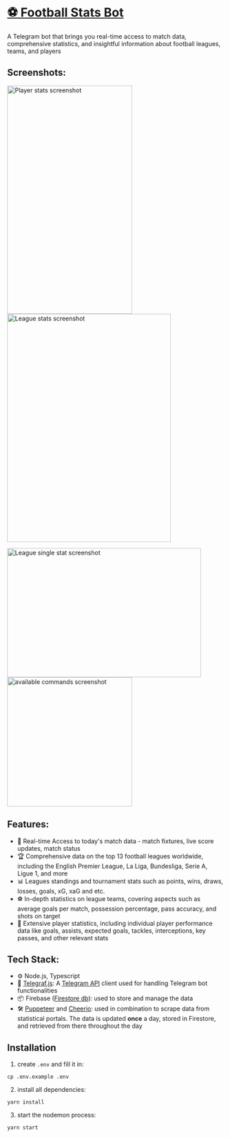 # [⚽️ Football Stats Bot](https://t.me/match_stats_squad_bot)

A Telegram bot that brings you real-time access to match data, comprehensive statistics, and insightful information about football leagues, teams, and players

## Screenshots:
<!-- <p>
  <img src="https://github.com/comeall09/readme-storage/blob/main/images/bots/footballBot2.png" width="290" height="550" alt="League standings screenshot" title="League standings" />
  <img src="https://github.com/comeall09/readme-storage/blob/main/images/bots/footballBot3.png" width="290" height="550" alt="Team statistics screenshot" title="Team statistics" />
  <img src="https://github.com/comeall09/readme-storage/blob/main/images/bots/footballBot7.png" width="290" height="550" alt="Today's match list screenshot" title="Today's match list" />
</p> -->
<p>
  <img src="https://github.com/comeall09/readme-storage/blob/main/images/bots/footballBot6.png" width="290" height="530" alt="Player stats screenshot" title="Player stats" />
  <img src="https://github.com/comeall09/readme-storage/blob/main/images/bots/footballBot4.png" width="380" height="530" alt="League stats screenshot" title="League stats" />
</p>
<p>
  <img src="https://github.com/comeall09/readme-storage/blob/main/images/bots/footballBot5.png" width="450" height="300" alt="League single stat screenshot" title="League single stat" />
  <img src="https://github.com/comeall09/readme-storage/blob/main/images/bots/footballBot1.png" width="290" height="300" alt="available commands screenshot" title="Available commands" />
</p>

## Features:
- 📅 Real-time Access to today's match data - match fixtures, live score updates, match status
- 🏆 Comprehensive data on the top 13 football leagues worldwide, including the English Premier League, La Liga, Bundesliga, Serie A, Ligue 1, and more
- 📊 Leagues standings and tournament stats such as points, wins, draws, losses, goals, xG, xaG and etc.
- ⚽️ In-depth statistics on league teams, covering aspects such as average goals per match, possession percentage, pass accuracy, and shots on target
- 👤 Extensive player statistics, including individual player performance data like goals, assists, expected goals, tackles, interceptions, key passes, and other relevant stats

## Tech Stack:
- ⚙️ Node.js, Typescript
- 🤖 [Telegraf.js](https://telegraf.js.org/): A [Telegram API](https://core.telegram.org/) client used for handling Telegram bot functionalities
- 📦 Firebase ([Firestore db](https://firebase.google.com/docs/firestore)): used to store and manage the data
- 🛠️ [Puppeteer](https://pptr.dev/) and [Cheerio](https://cheerio.js.org/): used in combination to scrape data from statistical portals. The data is updated **once** a day, stored in Firestore, and retrieved from there throughout the day

## Installation
1. create `.env` and fill it in:
```shell
cp .env.example .env
```
2. install all dependencies:
```shell
yarn install
```
3. start the nodemon process:
```shell
yarn start
```

